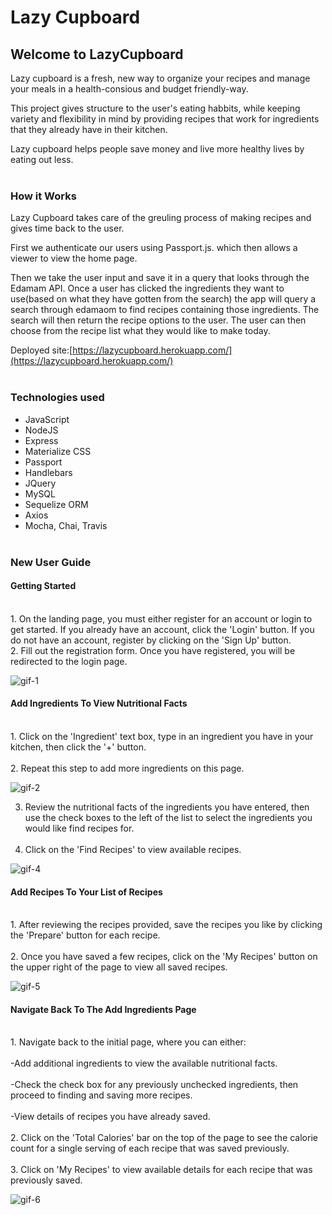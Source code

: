# Lazy Cupboard

## Welcome to LazyCupboard

Lazy cupboard is a fresh, new way to organize your recipes and manage your meals in a health-consious and budget friendly-way. 

This project gives structure to the user's eating habbits, while keeping variety and flexibility in mind by providing recipes that work for ingredients that they already have in their kitchen.

Lazy cupboard helps people save money and live more healthy lives by eating out less.
<br/><br/>

### How it Works

Lazy Cupboard takes care of the greuling process of making recipes and gives time back to the user.

First we authenticate our users using Passport.js. which then allows a viewer to view the home page.

Then we take the user input and save it in a query that looks through the Edamam API.
Once a user has clicked the ingredients they want to use(based on what they have gotten from the search) the app will query a search through edamaom to find recipes containing those ingredients. The search will then return the recipe options to the user. The user can then choose from the recipe list what they would like to make today.

Deployed site:[https://lazycupboard.herokuapp.com/](https://lazycupboard.herokuapp.com/)
<br/><br/>

### Technologies used
* JavaScript
* NodeJS
* Express
* Materialize CSS
* Passport
* Handlebars
* JQuery
* MySQL
* Sequelize ORM
* Axios
* Mocha, Chai, Travis
<br/><br/>

### New User Guide

#### Getting Started
<br/>
1. On the landing page, you must either register for an account or login to get started. If you already have an account, click the 'Login' button. If you do not have an account, register by clicking on the 'Sign Up' button.
<br/>
2. Fill out the registration form. Once you have registered, you will be redirected to the login page.

![gif-1](Images/gif01.gif)


#### Add Ingredients To View Nutritional Facts
<br/>
1. Click on the 'Ingredient' text box, type in an ingredient you have in your kitchen, then click the '+' button.
<br/><br/>
2. Repeat this step to add more ingredients on this page.

![gif-2](Images/gif02.gif)

3. Review the nutritional facts of the ingredients you have entered, then use the check boxes to the left of the list to select the ingredients you would like find recipes for.
<br/><br/>
4. Click on the 'Find Recipes' to view available recipes.

![gif-4](Images/gif04.gif)


#### Add Recipes To Your List of Recipes
<br/>
1. After reviewing the recipes provided, save the recipes you like by clicking the 'Prepare' button for each recipe.
<br/><br/>
2. Once you have saved a few recipes, click on the 'My Recipes' button on the upper right of the page to view all saved recipes.

![gif-5](Images/gif05.gif)


#### Navigate Back To The Add Ingredients Page
<br/>
1. Navigate back to the initial page, where you can either:
<br/><br/>
-Add additional ingredients to view the available nutritional facts.
<br/><br/>
-Check the check box for any previously unchecked ingredients, then proceed to finding and saving more recipes.
<br/><br/>
-View details of recipes you have already saved.
<br/><br/>
2. Click on the 'Total Calories' bar on the top of the page to see the calorie count for a single serving of each recipe that was saved previously.
<br/><br/>
3. Click on 'My Recipes' to view available details for each recipe that was previously saved.

![gif-6](Images/gif06.gif)
